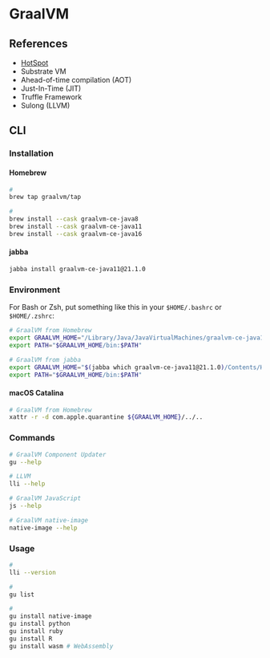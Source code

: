 # GraalVM

## References

- [HotSpot](/hotspot.md)
- Substrate VM
- Ahead-of-time compilation (AOT)
- Just-In-Time (JIT)
- Truffle Framework
- Sulong (LLVM)

<!--
https://linkedin.com/learning/java-microservices-with-graalvm/running-java-faster-with-graalvm
-->

## CLI

### Installation

#### Homebrew

```sh
#
brew tap graalvm/tap

#
brew install --cask graalvm-ce-java8
brew install --cask graalvm-ce-java11
brew install --cask graalvm-ce-java16
```

#### jabba

```sh
jabba install graalvm-ce-java11@21.1.0
```

### Environment

For Bash or Zsh, put something like this in your `$HOME/.bashrc` or `$HOME/.zshrc`:

```sh
# GraalVM from Homebrew
export GRAALVM_HOME="/Library/Java/JavaVirtualMachines/graalvm-ce-java11-21.1.0/Contents/Home"
export PATH="$GRAALVM_HOME/bin:$PATH"

# GraalVM from jabba
export GRAALVM_HOME="$(jabba which graalvm-ce-java11@21.1.0)/Contents/Home"
export PATH="$GRAALVM_HOME/bin:$PATH"
```

#### macOS Catalina

```sh
# GraalVM from Homebrew
xattr -r -d com.apple.quarantine ${GRAALVM_HOME}/../..
```

### Commands

```sh
# GraalVM Component Updater
gu --help

# LLVM
lli --help

# GraalVM JavaScript
js --help

# GraalVM native-image
native-image --help
```

### Usage

```sh
#
lli --version

#
gu list

#
gu install native-image
gu install python
gu install ruby
gu install R
gu install wasm # WebAssembly
```
